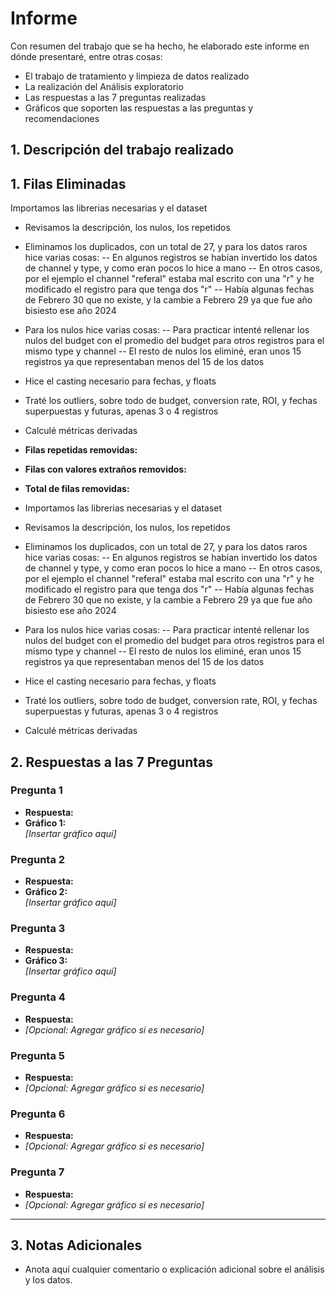 # Informe
Con resumen del trabajo que se ha hecho, he elaborado este informe en dónde presentaré, entre otras cosas:
- El trabajo de tratamiento y limpieza de datos realizado
- La realización del Análisis exploratorio
- Las respuestas a las 7 preguntas realizadas
- Gráficos que soporten las respuestas a las preguntas y recomendaciones

## 1. Descripción del trabajo realizado


## 1. Filas Eliminadas
Importamos las librerias necesarias y el dataset
- Revisamos la descripción, los nulos, los repetidos
- Eliminamos los duplicados, con un total de 27, y para los datos raros hice varias cosas:
-- En algunos registros se habían invertido los datos de channel y type, y como eran pocos lo hice a mano
-- En otros casos, por el ejemplo el channel "referal" estaba mal escrito con una "r"  y he modificado el registro para que tenga dos "r"
-- Había algunas fechas de Febrero 30 que no existe, y la cambie a Febrero 29 ya que fue año bisiesto ese año 2024
- Para los nulos hice varias cosas:
-- Para practicar intenté rellenar los nulos del budget con el promedio del budget para otros registros para el mismo type y channel
-- El resto de nulos los eliminé, eran unos 15 registros ya que representaban menos del 15 de los datos 
- Hice el casting necesario para fechas, y floats
- Traté los outliers, sobre todo de budget, conversion rate, ROI, y fechas superpuestas y futuras, apenas 3 o 4 registros
- Calculé métricas derivadas
- **Filas repetidas removidas:** 
- **Filas con valores extraños removidos:** 
- **Total de filas removidas:** 

- Importamos las librerias necesarias y el dataset
- Revisamos la descripción, los nulos, los repetidos
- Eliminamos los duplicados, con un total de 27, y para los datos raros hice varias cosas:
-- En algunos registros se habían invertido los datos de channel y type, y como eran pocos lo hice a mano
-- En otros casos, por el ejemplo el channel "referal" estaba mal escrito con una "r"  y he modificado el registro para que tenga dos "r"
-- Había algunas fechas de Febrero 30 que no existe, y la cambie a Febrero 29 ya que fue año bisiesto ese año 2024
- Para los nulos hice varias cosas:
-- Para practicar intenté rellenar los nulos del budget con el promedio del budget para otros registros para el mismo type y channel
-- El resto de nulos los eliminé, eran unos 15 registros ya que representaban menos del 15 de los datos 
- Hice el casting necesario para fechas, y floats
- Traté los outliers, sobre todo de budget, conversion rate, ROI, y fechas superpuestas y futuras, apenas 3 o 4 registros
- Calculé métricas derivadas

## 2. Respuestas a las 7 Preguntas

### Pregunta 1
- **Respuesta:**
- **Gráfico 1:**  
    _[Insertar gráfico aquí]_

### Pregunta 2
- **Respuesta:**
- **Gráfico 2:**  
    _[Insertar gráfico aquí]_

### Pregunta 3
- **Respuesta:**
- **Gráfico 3:**  
    _[Insertar gráfico aquí]_

### Pregunta 4
- **Respuesta:**
- _[Opcional: Agregar gráfico si es necesario]_

### Pregunta 5
- **Respuesta:**
- _[Opcional: Agregar gráfico si es necesario]_

### Pregunta 6
- **Respuesta:**
- _[Opcional: Agregar gráfico si es necesario]_

### Pregunta 7
- **Respuesta:**
- _[Opcional: Agregar gráfico si es necesario]_

---

## 3. Notas Adicionales
- Anota aquí cualquier comentario o explicación adicional sobre el análisis y los datos.
